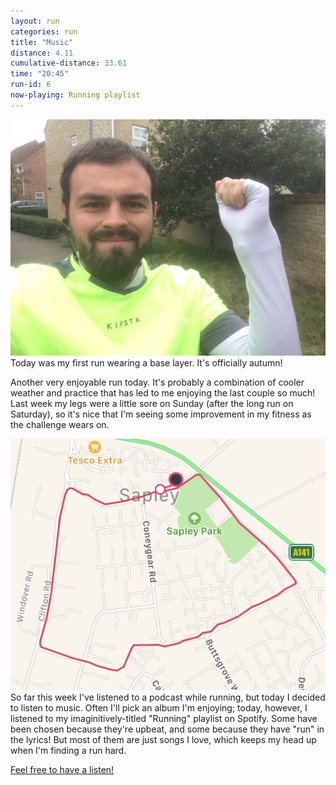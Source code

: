 ```yaml
---
layout: run
categories: run
title: "Music"
distance: 4.11
cumulative-distance: 33.61
time: "20:45"
run-id: 6
now-playing: Running playlist
---
```


![Before the run](/assets/images/2020-09-27/before.jpg)
Today was my first run wearing a base layer. It's officially autumn!

Another very enjoyable run today. It's probably a combination of cooler weather and practice that has led to me enjoying the last couple so much! Last week my legs were a little sore on Sunday (after the long run on Saturday), so it's nice that I'm seeing some improvement in my fitness as the challenge wears on.

![A map from Fitbit of my run](/assets/images/2020-09-27/fitbit-map.png)
So far this week I've listened to a podcast while running, but today I decided to listen to music. Often I'll pick an album I'm enjoying; today, however, I listened to my imaginitively-titled "Running" playlist on Spotify. Some have been chosen because they're upbeat, and some because they have "run" in the lyrics! But most of them are just songs I love, which keeps my head up when I'm finding a run hard.

[Feel free to have a listen!](https://open.spotify.com/playlist/5d5YzKT0OJnkINfcd6Vddm?si=ij4k2vJVRX-YOCDUD2p9sg)